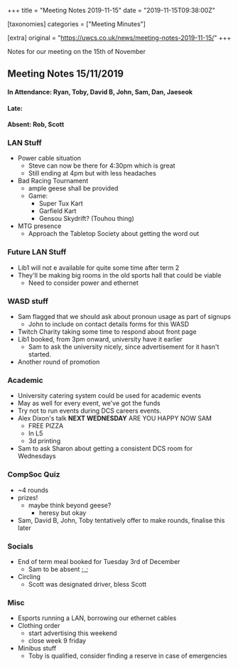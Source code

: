 +++
title = "Meeting Notes 2019-11-15"
date = "2019-11-15T09:38:00Z"

[taxonomies]
categories = ["Meeting Minutes"]

[extra]
original = "https://uwcs.co.uk/news/meeting-notes-2019-11-15/"
+++

<p>Notes for our meeting on the 15th of November</p>

<!-- more -->

## Meeting Notes 15/11/2019

#### In Attendance: Ryan, Toby, David B, John, Sam, Dan, Jaeseok

#### Late:

#### Absent: Rob, Scott

### LAN Stuff

  - Power cable situation
      - Steve can now be there for 4:30pm which is great
      - Still ending at 4pm but with less headaches
  - Bad Racing Tournament
      - ample geese shall be provided
      - Game:
          - Super Tux Kart
          - Garfield Kart
          - Gensou Skydrift? (Touhou thing)
  - MTG presence
      - Approach the Tabletop Society about getting the word out

### Future LAN Stuff

  - Lib1 will not e available for quite some time after term 2
  - They'll be making big rooms in the old sports hall that could be viable
      - Need to consider power and ethernet

### WASD stuff

  - Sam flagged that we should ask about pronoun usage as part of signups
      - John to include on contact details forms for this WASD
  - Twitch Charity taking some time to respond about front page
  - Lib1 booked, from 3pm onward, university have it earlier
      - Sam to ask the university nicely, since advertisement for it hasn't started.
  - Another round of promotion

### Academic

  - University catering system could be used for academic events
  - May as well for every event, we've got the funds
  - Try not to run events during DCS careers events.
  - Alex Dixon's talk **NEXT WEDNESDAY** ARE YOU HAPPY NOW SAM
      - FREE PIZZA
      - In L5
      - 3d printing
  - Sam to ask Sharon about getting a consistent DCS room for Wednesdays

### CompSoc Quiz

  - \~4 rounds
  - prizes\!
      - maybe think beyond geese?
          - heresy but okay
  - Sam, David B, John, Toby tentatively offer to make rounds, finalise this later

### Socials

  - End of term meal booked for Tuesday 3rd of December
      - Sam to be absent ;\_;
  - Circling
      - Scott was designated driver, bless Scott

### Misc

  - Esports running a LAN, borrowing our ethernet cables
  - Clothing order
      - start advertising this weekend
      - close week 9 friday
  - Minibus stuff
      - Toby is qualified, consider finding a reserve in case of emergencies

